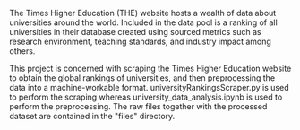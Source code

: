 The Times Higher Education (THE) website hosts a wealth of data about universities around the world. Included in the data pool is a ranking of all universities in their database created using sourced metrics such as research environment, teaching standards, and industry impact among others.

This project is concerned with scraping the Times Higher Education website to obtain the global rankings of universities, and then preprocessing the data into a machine-workable format. universityRankingsScraper.py is used to perform the scraping whereas university_data_analysis.ipynb is used to perform the preprocessing. The raw files together with the processed dataset are contained in the "files" directory.
